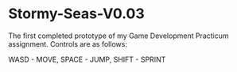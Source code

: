 # Stormy-Seas-V0.03

The first completed prototype of my Game Development Practicum assignment. Controls are as follows:

WASD - MOVE, SPACE - JUMP, SHIFT - SPRINT
